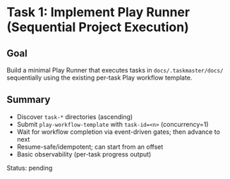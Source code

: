 # Task 1: Implement Play Runner (Sequential Project Execution)

## Goal
Build a minimal Play Runner that executes tasks in `docs/.taskmaster/docs/` sequentially using the existing per-task Play workflow template.

## Summary
- Discover `task-*` directories (ascending)
- Submit `play-workflow-template` with `task-id=<n>` (concurrency=1)
- Wait for workflow completion via event-driven gates; then advance to next
- Resume-safe/idempotent; can start from an offset
- Basic observability (per-task progress output)

Status: pending
